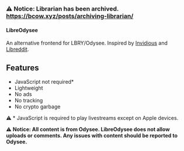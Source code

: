 ### ⚠️ **Notice:** Librarian has been archived. https://bcow.xyz/posts/archiving-librarian/

#### LibreOdysee
An alternative frontend for LBRY/Odysee. Inspired by [Invidious](https://github.com/iv-org/invidious) and [Libreddit](https://github.com/spikecodes/libreddit).

## Features

- JavaScript not required*
- Lightweight
- No ads
- No tracking
- No crypto garbage

⚠️ * JavaScript is required to play livestreams except on Apple devices.

⚠️ **Notice: All content is from Odysee. LibreOdysee does not allow uploads or comments. Any issues with content should be reported to Odysee.**

